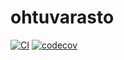 # ohtuvarasto

[![CI](https://github.com/lapatinn/ohtuvarasto/actions/workflows/main.yml/badge.svg)](https://github.com/lapatinn/ohtuvarasto/actions)
[![codecov](https://codecov.io/github/lapatinn/ohtuvarasto/graph/badge.svg?token=QAXZD3FL2N)](https://codecov.io/github/lapatinn/ohtuvarasto)
